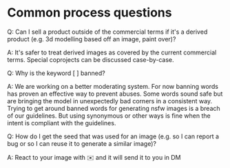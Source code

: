 # Common process questions

Q: Can I sell a product outside of the commercial terms if it's a derived product (e.g. 3d modelling based off an image, paint over)?

A: It's safer to treat derived images as covered by the current commercial terms. Special coprojects can be discussed case-by-case.

Q: Why is the keyword \[ ] banned?

A: We are working on a better moderating system. For now banning words has proven an effective way to prevent abuses. Some words sound safe but are bringing the model in unexpectedly bad corners in a consistent way. Trying to get around banned words for generating nsfw images is a breach of our guidelines. But using synonymous or other ways is fine when the intent is compliant with the guidelines.

Q: How do I get the seed that was used for an image (e.g. so I can report a bug or so I can reuse it to generate a similar image)?

A: React to your image with :envelope: and it will send it to you in DM
